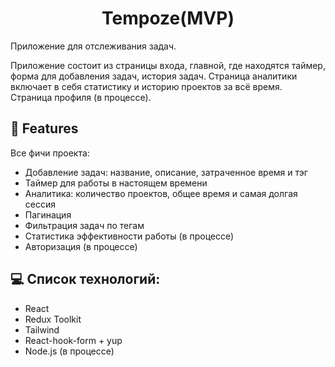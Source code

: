 <h1 align="center" id="title">Tempoze(MVP)</h1>

<p id="description">Приложение для отслеживания задач.</p>
<p id="description">Приложение состоит из страницы входа, главной, где находятся таймер, форма для добавления задач, история задач. Страница аналитики включает в себя статистику и историю проектов за всё время. Страница профиля (в процессе).</p>

  
  
<h2>🧐 Features</h2>

   Все фичи проекта:

*   Добавление задач: название, описание, затраченное время и тэг 
*   Таймер для работы в настоящем времени
*   Аналитика: количество проектов, общее время и самая долгая сессия
*   Пагинация
*   Фильтрация задач по тегам 
*   Статистика эффективности работы (в процессе)
*   Авторизация (в процессе)

  
  
<h2>💻 Список технологий:</h2>

*   React
*   Redux Toolkit
*   Tailwind
*   React-hook-form + yup
* Node.js (в процессе)
